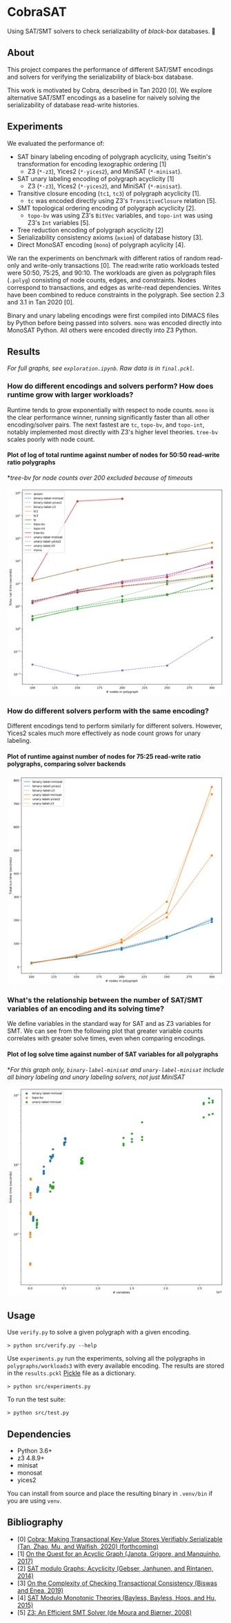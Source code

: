 # CobraSAT

Using SAT/SMT solvers to check serializability of _black-box_ databases. 🐍

## About

This project compares the performance of different SAT/SMT encodings and solvers for verifying the serializability of black-box database.

This work is motivated by Cobra, described in Tan 2020 [0]. We explore alternative SAT/SMT encodings as a baseline for naively solving the serializability of database read-write histories.

## Experiments

We evaluated the performance of: 
- SAT binary labeling encoding of polygraph acyclicity, using Tseitin's transformation for encoding lexographic ordering [1]
  - Z3 (`*-z3`), Yices2 (`*-yices2`), and MiniSAT (`*-minisat`).
- SAT unary labeling encoding of polygraph acyclicity [1]
  - Z3 (`*-z3`), Yices2 (`*-yices2`), and MiniSAT (`*-minisat`).
- Transitive closure encoding (`tc1`, `tc3`) of polygraph acyclicity [1]. 
  - `tc` was encoded directly using Z3's `TransitiveClosure` relation [5].
- SMT topological ordering encoding of polygraph acyclicity [2].
  - `topo-bv` was using Z3's `BitVec` variables, and `topo-int` was using Z3's `Int` variables [5].
- Tree reduction encoding of polygraph acyclicity [2]
- Serializability consistency axioms (`axiom`) of database history [3].
- Direct MonoSAT encoding (`mono`) of polygraph acylicity [4].

We ran the experiments on benchmark with different ratios of random read-only and write-only transactions [0]. The read:write ratio workloads tested were 50:50, 75:25, and 90:10. The workloads are given as polygraph files (`.polyg`) consisting of node counts, edges, and constraints. Nodes correspond to transactions, and edges as write-read dependencies. Writes have been combined to reduce constraints in the polygraph. See section 2.3 and 3.1 in Tan 2020 [0].

Binary and unary labeling encodings were first compiled into DIMACS files by Python before being passed into solvers. `mono` was encoded directly into MonoSAT Python. All others were encoded directly into Z3 Python.

## Results

*For full graphs, see `exploration.ipynb`. Raw data is in `final.pckl`.*

### How do different encodings and solvers perform? How does runtime grow with larger workloads?

Runtime tends to grow exponentially with respect to node counts. `mono` is the clear performance winner, running significantly faster than all other encoding/solver pairs. The next fastest are `tc`, `topo-bv`, and `topo-int`, notably implemented most directly with Z3's higher level theories. `tree-bv` scales poorly with node count.

####  Plot of log of total runtime against number of nodes for 50:50 read-write ratio polygraphs

\**tree-bv for node counts over 200 excluded because of timeouts*

![Plot of runtime against number of nodes for 50:50 read-write ratio polygraphs](images/runtime-against-nodes.png)

### How do different solvers perform with the same encoding?

Different encodings tend to perform similarly for different solvers. However, Yices2 scales much more effectively as node count grows for unary labeling.

#### Plot of runtime against number of nodes for 75:25 read-write ratio polygraphs, comparing solver backends

![Plot of runtime against number of nodes for 75:25 read-write ratio polygraphs, comparing solver backends](images/backend-comparison.png)

### What's the relationship between the number of SAT/SMT variables of an encoding and its solving time? 

We define variables in the standard way for SAT and as Z3 variables for SMT. We can see from the following plot that greater variable counts correlates with greater solve times, even when comparing encodings.

#### Plot of log solve time against number of SAT variables for all polygraphs

\**For this graph only, `binary-label-minisat` and `unary-label-minisat` include all binary labeling and unary labeling solvers, not just MiniSAT*

![Plot of solve time against number of variables for all polygraphs](images/solve-time-against-variables.png)

## Usage

Use `verify.py` to solve a given polygraph with a given encoding.

```
> python src/verify.py --help
```

Use `experiments.py` run the experiments, solving all the polygraphs in `polygraphs/workloads3` with every available encoding. The results are stored in the `results.pckl` [Pickle](https://docs.python.org/3/library/pickle.html) file as a dictionary.
```
> python src/experiments.py
```

To run the test suite:
```
> python src/test.py
```

## Dependencies

- Python 3.6+
- z3 4.8.9+
- minisat
- monosat
- yices2

You can install from source and place the resulting binary in `.venv/bin` if you are using `venv`.

## Bibliography

- [0] [Cobra: Making Transactional Key-Value Stores Verifiably Serializable (Tan, Zhao, Mu, and Walfish, 2020) (forthcoming)](http://naizhengtan.github.io/)
- [1] [On the Quest for an Acyclic Graph (Janota, Grigore, and Manquinho, 2017)](https://arxiv.org/abs/1708.01745)
- [2] [SAT modulo Graphs: Acyclicity (Gebser, Janhunen, and Rintanen, 2014)](https://link.springer.com/chapter/10.1007/978-3-319-11558-0_10)
- [3] [On the Complexity of Checking Transactional Consistency (Biswas and Enea, 2019)](https://arxiv.org/abs/1908.0450)
- [4] [SAT Modulo Monotonic Theories (Bayless, Bayless, Hoos, and Hu, 2015)](http://www.cs.ubc.ca/labs/isd/Projects/monosat/smmt.pdf)
- [5] [Z3: An Efficient SMT Solver (de Moura and Bjørner, 2008)](https://link.springer.com/content/pdf/10.1007%2F978-3-540-78800-3_24.pdf)

